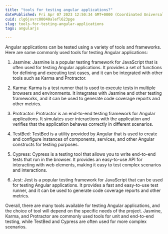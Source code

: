 ```yaml
---
title: "tools for testing angular applications?"
datePublished: Fri Apr 07 2023 12:50:34 GMT+0000 (Coordinated Universal Time)
cuid: clg6jovrc00040alefl623pge
slug: tools-for-testing-angular-applications
tags: angularjs

---
```


Angular applications can be tested using a variety of tools and frameworks. Here are some commonly used tools for testing Angular applications:

1. Jasmine: Jasmine is a popular testing framework for JavaScript that is often used for testing Angular applications. It provides a set of functions for defining and executing test cases, and it can be integrated with other tools such as Karma and Protractor.
    
2. Karma: Karma is a test runner that is used to execute tests in multiple browsers and environments. It integrates with Jasmine and other testing frameworks, and it can be used to generate code coverage reports and other metrics.
    
3. Protractor: Protractor is an end-to-end testing framework for Angular applications. It simulates user interactions with the application and verifies that the application behaves correctly in different scenarios.
    
4. TestBed: TestBed is a utility provided by Angular that is used to create and configure instances of components, services, and other Angular constructs for testing purposes.
    
5. Cypress: Cypress is a testing tool that allows you to write end-to-end tests that run in the browser. It provides an easy-to-use API for interacting with web elements, making it easy to test complex scenarios and interactions.
    
6. Jest: Jest is a popular testing framework for JavaScript that can be used for testing Angular applications. It provides a fast and easy-to-use test runner, and it can be used to generate code coverage reports and other metrics.
    

Overall, there are many tools available for testing Angular applications, and the choice of tool will depend on the specific needs of the project. Jasmine, Karma, and Protractor are commonly used tools for unit and end-to-end testing, while TestBed and Cypress are often used for more complex scenarios.